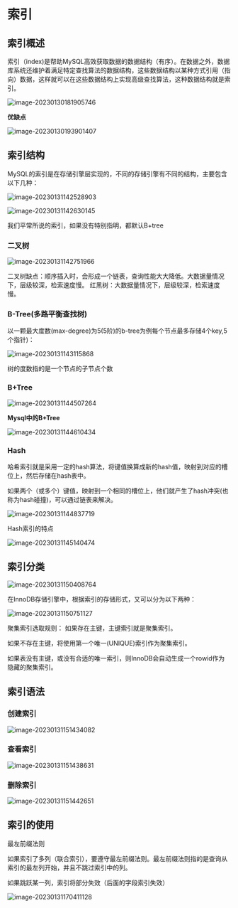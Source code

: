 # 索引

## 索引概述

索引（index)是帮助MySQL高效获取数据的数据结构（有序）。在数据之外，数据库系统还维护着满足特定查找算法的数据结构，这些数据结构以某种方式引用（指向）数据，这样就可以在这些数据结构上实现高级查找算法，这种数据结构就是索引。

![image-20230130181905746](https://gitee.com/try-to-be-better/cloud-images/raw/master/img/image-20230130181905746.png)

**优缺点**

![image-20230130193901407](E:\md图片\image-20230130193901407.png)

## 索引结构

MySQL的索引是在存储引擎层实现的，不同的存储引擎有不同的结构，主要包含以下几种：

![image-20230131142528903](https://gitee.com/try-to-be-better/cloud-images/raw/master/img/image-20230131142528903.png)

![image-20230131142630145](https://gitee.com/try-to-be-better/cloud-images/raw/master/img/image-20230131142630145.png)

我们平常所说的索引，如果没有特别指明，都默认B+tree

### **二叉树**

![image-20230131142751966](https://gitee.com/try-to-be-better/cloud-images/raw/master/img/image-20230131142751966.png)

二叉树缺点：顺序插入时，会形成一个链表，查询性能大大降低。大数据量情况下，层级较深，检索速度慢。
红黑树：大数据量情况下，层级较深，检索速度慢。

### **B-Tree(多路平衡查找树)**

以一颗最大度数(max-degree)为5(5阶)的b-tree为例每个节点最多存储4个key,5个指针)：

![image-20230131143115868](https://gitee.com/try-to-be-better/cloud-images/raw/master/img/image-20230131143115868.png)

树的度数指的是一个节点的子节点个数

### B+Tree

![image-20230131144507264](https://gitee.com/try-to-be-better/cloud-images/raw/master/img/image-20230131144507264.png)

**Mysql中的B+Tree**

![image-20230131144610434](https://gitee.com/try-to-be-better/cloud-images/raw/master/img/image-20230131144610434.png)

### Hash

哈希索引就是采用一定的hash算法，将键值换算成新的hash值，映射到对应的槽位上，然后存储在hash表中。

如果两个（或多个）键值，映射到一个相同的槽位上，他们就产生了hash冲突(也称为hash碰撞)，可以通过链表来解决。

![image-20230131144837719](https://gitee.com/try-to-be-better/cloud-images/raw/master/img/image-20230131144837719.png)

Hash索引的特点

![image-20230131145140474](E:\md图片\image-20230131145140474.png)

## 索引分类

![image-20230131150408764](https://gitee.com/try-to-be-better/cloud-images/raw/master/img/image-20230131150408764.png)

在InnoDB存储引擎中，根据索引的存储形式，又可以分为以下两种：

![image-20230131150751127](https://gitee.com/try-to-be-better/cloud-images/raw/master/img/image-20230131150751127.png)

聚集索引选取规则：
如果存在主键，主键索引就是聚集索引。

如果不存在主键，将使用第一个唯一(UNIQUE)索引作为聚集索引。

如果表没有主键，或没有合适的唯一索引，则InnoDB会自动生成一个rowid作为隐藏的聚集索引。

## 索引语法

### 创建索引

![image-20230131151434082](https://gitee.com/try-to-be-better/cloud-images/raw/master/img/image-20230131151434082.png)

### 查看索引

![image-20230131151438631](https://gitee.com/try-to-be-better/cloud-images/raw/master/img/image-20230131151438631.png)

### 删除索引

![image-20230131151442651](https://gitee.com/try-to-be-better/cloud-images/raw/master/img/image-20230131151442651.png)

## 索引的使用

最左前缀法则

如果索引了多列（联合索引），要遵守最左前缀法则。最左前缀法则指的是查询从索引的最左列开始，并且不跳过索引中的列。

如果跳跃某一列，索引将部分失效（后面的字段索引失效）

![image-20230131170411128](https://gitee.com/try-to-be-better/cloud-images/raw/master/img/image-20230131170411128.png)